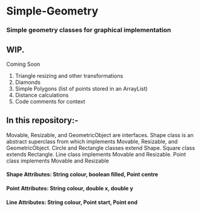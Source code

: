 # Simple-Geometry
### Simple geometry classes for graphical implementation

## WIP.
Coming Soon
1) Triangle resizing and other transformations
2) Diamonds
3) Simple Polygons (list of points stored in an ArrayList<Point>)
4) Distance calculations
5) Code comments for context

## In this repository:-
Movable, Resizable, and GeometricObject are interfaces.
Shape class is an abstract superclass from which implements Movable, Resizable, and GeometricObject.
Circle and Rectangle classes extend Shape.
Square class extends Rectangle.
Line class implements Movable and Resizable.
Point class implements Movable and Resizable

#### Shape Attributes: String colour, boolean filled, Point centre
#### Point Attributes: String colour, double x, double y
#### Line Attributes:  String colour, Point start, Point end
